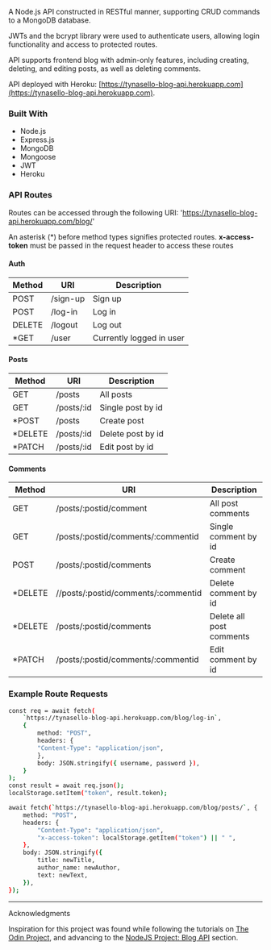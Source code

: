 A Node.js API constructed in RESTful manner, supporting CRUD commands to a MongoDB database.

JWTs and the bcrypt library were used to authenticate users, allowing login functionality and access to protected routes.

API supports frontend blog with admin-only features, including creating, deleting, and editing posts, as well as deleting comments.

API deployed with Heroku: [https://tynasello-blog-api.herokuapp.com](https://tynasello-blog-api.herokuapp.com).

### Built With

- Node.js
- Express.js
- MongoDB
- Mongoose
- JWT
- Heroku

### API Routes

Routes can be accessed through the following URI: 'https://tynasello-blog-api.herokuapp.com/blog/'

An asterisk (\*) before method types signifies protected routes. **x-access-token** must be passed in the request header to access these routes

#### Auth

| Method | URI      | Description              |
| ------ | -------- | ------------------------ |
| POST   | /sign-up | Sign up                  |
| POST   | /log-in  | Log in                   |
| DELETE | /logout  | Log out                  |
| \*GET  | /user    | Currently logged in user |

#### Posts

| Method   | URI        | Description       |
| -------- | ---------- | ----------------- |
| GET      | /posts     | All posts         |
| GET      | /posts/:id | Single post by id |
| \*POST   | /posts     | Create post       |
| \*DELETE | /posts/:id | Delete post by id |
| \*PATCH  | /posts/:id | Edit post by id   |

#### Comments

| Method   | URI                                 | Description              |
| -------- | ----------------------------------- | ------------------------ |
| GET      | /posts/:postid/comment              | All post comments        |
| GET      | /posts/:postid/comments/:commentid  | Single comment by id     |
| POST     | /posts/:postid/comments             | Create comment           |
| \*DELETE | //posts/:postid/comments/:commentid | Delete comment by id     |
| \*DELETE | /posts/:postid/comments             | Delete all post comments |
| \*PATCH  | /posts/:postid/comments/:commentid  | Edit comment by id       |


### Example Route Requests

```bash
const req = await fetch(
    `https://tynasello-blog-api.herokuapp.com/blog/log-in`,
    {
        method: "POST",
        headers: {
        "Content-Type": "application/json",
        },
        body: JSON.stringify({ username, password }),
    }
);
const result = await req.json();
localStorage.setItem("token", result.token);
```

```bash
await fetch(`https://tynasello-blog-api.herokuapp.com/blog/posts/`, {
    method: "POST",
    headers: {
        "Content-Type": "application/json",
        "x-access-token": localStorage.getItem("token") || " ",
    },
    body: JSON.stringify({
        title: newTitle,
        author_name: newAuthor,
        text: newText,
    }),
});
```

---

Acknowledgments

Inspiration for this project was found while following the tutorials on [The Odin Project](https://www.theodinproject.com), and advancing to the [NodeJS Project: Blog API](https:/$$/www.theodinproject.com/paths/full-stack-javascript/courses/nodejs/lessons/blog-api) section.
